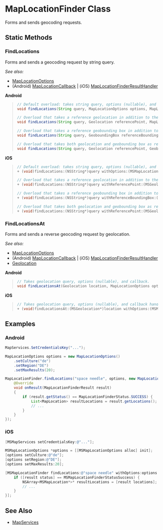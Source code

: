 # MapLocationFinder Class

Forms and sends geocoding requests.

## Static Methods

### FindLocations

Forms and sends a geocoding request by string query.

_See also:_

* [MapLocationOptions](MapLocationOptions-class.md)
* (Android) [MapLocationCallback](Android/MapLocationCallback-interface.md) | (iOS) [MapLocationFinderResultHandler](iOS/MapLocationFinderResultHandler-interface.md)

**Android**

>```java
>// Default overload: takes string query, options (nullable), and callback.
>void findLocations(String query, MapLocationOptions options, MapLocationCallback callback)
>
>// Overload that takes a reference geolocation in addition to the default set of parameters. When you specify this parameter, the location is taken into account and the results returned may be more relevant to the user.
>void findLocations(String query, Geolocation referencePoint, MapLocationOptions options, MapLocationCallback callback)
>
>// Overload that takes a reference geobounding box in addition to the default set of parameters. When you specify this parameter, the geographical area is taken into account when computing the results of a location query.
>void findLocations(String query, GeoboundingBox referenceBoundingBox, MapLocationOptions options, MapLocationCallback callback)
>
>// Overload that takes both geolocation and geobounding box as reference in addition to the default set of parameters.
>void findLocations(String query, Geolocation referencePoint, GeoboundingBox referenceBoundingBox, MapLocationOptions options, MapLocationCallback callback)
>```

**iOS**

>```objectivec
>// Default overload: takes string query, options (nullable), and callback handler.
>+ (void)findLocations:(NSString*)query withOptions:(MSMapLocationOptions* _Nullable)options handleResultWith:(MSMapLocationFinderResultHandler)handler
>
>// Overload that takes a reference geolocation in addition to the default set of parameters. When you specify this parameter, the location is taken into account and the results returned may be more relevant to the user.
>+ (void)findLocations:(NSString*)query withReferencePoint:(MSGeolocation* _Nullable)referencePoint withOptions:(MSMapLocationOptions* _Nullable)options handleResultWith:(MSMapLocationFinderResultHandler)handler
>
>// Overload that takes a reference geobounding box in addition to the default set of parameters. When you specify this parameter, the geographical area is taken into account when computing the results of a location query.
>+ (void)findLocations:(NSString*)query withReferenceBoundingBox:(MSGeoboundingBox* _Nullable)referenceBoundingBox withOptions:(MSMapLocationOptions* _Nullable)options handleResultWith:(MSMapLocationFinderResultHandler)handler
>
>// Overload that takes both geolocation and geobounding box as reference in addition to the default set of parameters.
>+ (void)findLocations:(NSString*)query withReferencePoint:(MSGeolocation* _Nullable)referencePoint withReferenceBoundingBox:(MSGeoboundingBox* _Nullable)referenceBoundingBox withOptions:(MSMapLocationOptions* _Nullable)options handleResultWith:(MSMapLocationFinderResultHandler)handler
>```

### FindLocationsAt

Forms and sends a reverse geocoding request by geolocation.

_See also:_
* [MapLocationOptions](MapLocationOptions-class.md)
* (Android) [MapLocationCallback](Android/MapLocationCallback-interface.md) | (iOS) [MapLocationFinderResultHandler](iOS/MapLocationFinderResultHandler-interface.md)
* [Geolocation](../map-control-api/Geolocation-class.md)

**Android**

>```java
>// Takes geolocation query, options (nullable), and callback.
>void findLocationsAt(Geolocation location, MapLocationOptions options, MapLocationCallback callback)
>```

**iOS**

>```objectivec
>// Takes geolocation query, options (nullable), and callback handler.
>+ (void)findLocationsAt:(MSGeolocation*)location withOptions:(MSMapLocationOptions* _Nullable)options handleResultWith:(MSMapLocationFinderResultHandler)handler
>```

## Examples

### Android

```java
MapServices.SetCredentialsKey("...");

MapLocationOptions options = new MapLocationOptions()
    .setCulture("de")
    .setRegion("DE")
    .setMaxResults(20);

MapLocationFinder.findLocations("space needle", options, new MapLocationCallback() {
    @Override
    void onResult(MapLocationFinderResult result)
    {
        if (result.getStatus() == MapLocationFinderStatus.SUCCESS) {
            List<MapLocation> resultLocations = result.getLocations();
            // ...
        }
    }
});
```

### iOS

```objectivec
[MSMapServices setCredentialsKey:@"..."];

MSMapLocationOptions *options = [[MSMapLocationOptions alloc] init];
[options setCulture:@"de"];
[options setRegion:@"DE"];
[options setMaxResults:20];

[MSMapLocationFinder findLocations:@"space needle" withOptions:options handleResultWith:^void(MSMapLocationFinderResult *result) {
    if ([result status] == MSMapLocationFinderStatusSuccess) {
        NSArray<MSMapLocation*>* resultLocations = [result locations];
        // ...
    }
}];
```

## See Also

* [MapServices](MapServices-class.md)
